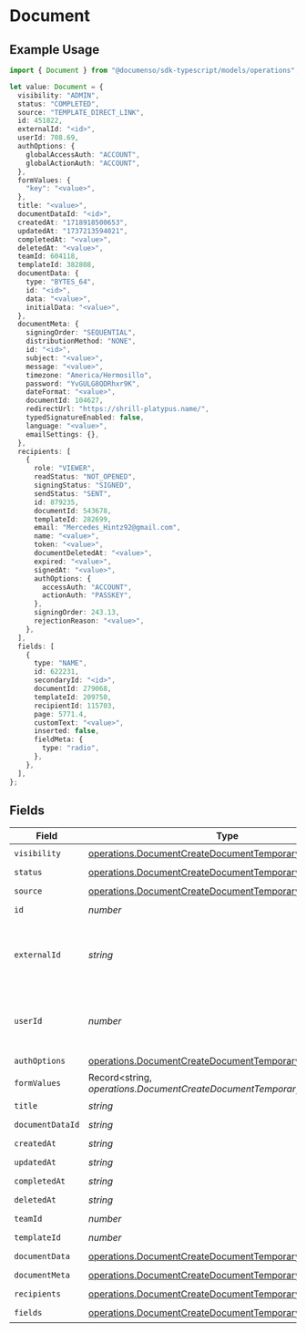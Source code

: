 # Document

## Example Usage

```typescript
import { Document } from "@documenso/sdk-typescript/models/operations";

let value: Document = {
  visibility: "ADMIN",
  status: "COMPLETED",
  source: "TEMPLATE_DIRECT_LINK",
  id: 451822,
  externalId: "<id>",
  userId: 708.69,
  authOptions: {
    globalAccessAuth: "ACCOUNT",
    globalActionAuth: "ACCOUNT",
  },
  formValues: {
    "key": "<value>",
  },
  title: "<value>",
  documentDataId: "<id>",
  createdAt: "1718918500653",
  updatedAt: "1737213594021",
  completedAt: "<value>",
  deletedAt: "<value>",
  teamId: 604118,
  templateId: 382808,
  documentData: {
    type: "BYTES_64",
    id: "<id>",
    data: "<value>",
    initialData: "<value>",
  },
  documentMeta: {
    signingOrder: "SEQUENTIAL",
    distributionMethod: "NONE",
    id: "<id>",
    subject: "<value>",
    message: "<value>",
    timezone: "America/Hermosillo",
    password: "YvGULG8QDRhxr9K",
    dateFormat: "<value>",
    documentId: 104627,
    redirectUrl: "https://shrill-platypus.name/",
    typedSignatureEnabled: false,
    language: "<value>",
    emailSettings: {},
  },
  recipients: [
    {
      role: "VIEWER",
      readStatus: "NOT_OPENED",
      signingStatus: "SIGNED",
      sendStatus: "SENT",
      id: 879235,
      documentId: 543678,
      templateId: 282699,
      email: "Mercedes_Hintz92@gmail.com",
      name: "<value>",
      token: "<value>",
      documentDeletedAt: "<value>",
      expired: "<value>",
      signedAt: "<value>",
      authOptions: {
        accessAuth: "ACCOUNT",
        actionAuth: "PASSKEY",
      },
      signingOrder: 243.13,
      rejectionReason: "<value>",
    },
  ],
  fields: [
    {
      type: "NAME",
      id: 622231,
      secondaryId: "<id>",
      documentId: 279068,
      templateId: 209750,
      recipientId: 115703,
      page: 5771.4,
      customText: "<value>",
      inserted: false,
      fieldMeta: {
        type: "radio",
      },
    },
  ],
};
```

## Fields

| Field                                                                                                                            | Type                                                                                                                             | Required                                                                                                                         | Description                                                                                                                      |
| -------------------------------------------------------------------------------------------------------------------------------- | -------------------------------------------------------------------------------------------------------------------------------- | -------------------------------------------------------------------------------------------------------------------------------- | -------------------------------------------------------------------------------------------------------------------------------- |
| `visibility`                                                                                                                     | [operations.DocumentCreateDocumentTemporaryVisibility](../../models/operations/documentcreatedocumenttemporaryvisibility.md)     | :heavy_check_mark:                                                                                                               | N/A                                                                                                                              |
| `status`                                                                                                                         | [operations.DocumentCreateDocumentTemporaryStatus](../../models/operations/documentcreatedocumenttemporarystatus.md)             | :heavy_check_mark:                                                                                                               | N/A                                                                                                                              |
| `source`                                                                                                                         | [operations.DocumentCreateDocumentTemporarySource](../../models/operations/documentcreatedocumenttemporarysource.md)             | :heavy_check_mark:                                                                                                               | N/A                                                                                                                              |
| `id`                                                                                                                             | *number*                                                                                                                         | :heavy_check_mark:                                                                                                               | N/A                                                                                                                              |
| `externalId`                                                                                                                     | *string*                                                                                                                         | :heavy_check_mark:                                                                                                               | A custom external ID you can use to identify the document.                                                                       |
| `userId`                                                                                                                         | *number*                                                                                                                         | :heavy_check_mark:                                                                                                               | The ID of the user that created this document.                                                                                   |
| `authOptions`                                                                                                                    | [operations.DocumentCreateDocumentTemporaryAuthOptions](../../models/operations/documentcreatedocumenttemporaryauthoptions.md)   | :heavy_check_mark:                                                                                                               | N/A                                                                                                                              |
| `formValues`                                                                                                                     | Record<string, *operations.DocumentCreateDocumentTemporaryFormValues*>                                                           | :heavy_check_mark:                                                                                                               | N/A                                                                                                                              |
| `title`                                                                                                                          | *string*                                                                                                                         | :heavy_check_mark:                                                                                                               | N/A                                                                                                                              |
| `documentDataId`                                                                                                                 | *string*                                                                                                                         | :heavy_check_mark:                                                                                                               | N/A                                                                                                                              |
| `createdAt`                                                                                                                      | *string*                                                                                                                         | :heavy_check_mark:                                                                                                               | N/A                                                                                                                              |
| `updatedAt`                                                                                                                      | *string*                                                                                                                         | :heavy_check_mark:                                                                                                               | N/A                                                                                                                              |
| `completedAt`                                                                                                                    | *string*                                                                                                                         | :heavy_check_mark:                                                                                                               | N/A                                                                                                                              |
| `deletedAt`                                                                                                                      | *string*                                                                                                                         | :heavy_check_mark:                                                                                                               | N/A                                                                                                                              |
| `teamId`                                                                                                                         | *number*                                                                                                                         | :heavy_check_mark:                                                                                                               | N/A                                                                                                                              |
| `templateId`                                                                                                                     | *number*                                                                                                                         | :heavy_check_mark:                                                                                                               | N/A                                                                                                                              |
| `documentData`                                                                                                                   | [operations.DocumentCreateDocumentTemporaryDocumentData](../../models/operations/documentcreatedocumenttemporarydocumentdata.md) | :heavy_check_mark:                                                                                                               | N/A                                                                                                                              |
| `documentMeta`                                                                                                                   | [operations.DocumentCreateDocumentTemporaryDocumentMeta](../../models/operations/documentcreatedocumenttemporarydocumentmeta.md) | :heavy_check_mark:                                                                                                               | N/A                                                                                                                              |
| `recipients`                                                                                                                     | [operations.DocumentCreateDocumentTemporaryRecipients](../../models/operations/documentcreatedocumenttemporaryrecipients.md)[]   | :heavy_check_mark:                                                                                                               | N/A                                                                                                                              |
| `fields`                                                                                                                         | [operations.DocumentCreateDocumentTemporaryFields](../../models/operations/documentcreatedocumenttemporaryfields.md)[]           | :heavy_check_mark:                                                                                                               | N/A                                                                                                                              |